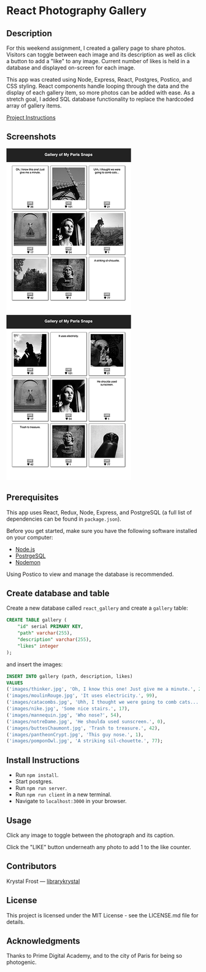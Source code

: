 # React Photography Gallery

## Description

For this weekend assignment, I created a gallery page to share photos. Visitors can toggle between each image and its description as well as click a button to add a "like" to any image.  Current number of likes is held in a database and displayed on-screen for each image.

This app was created using Node, Express, React, Postgres, Postico, and CSS styling.  React components handle looping through the data and the display of each gallery item, so more photos can be added with ease. As a stretch goal, I added SQL database functionality to replace the hardcoded array of gallery items.

[Project Instructions](./INSTRUCTIONS.md)

## Screenshots

![Gallery](src/Screenshots/gallerySnaps_toggle1_sm.png)
![Gallery](src/Screenshots/gallerySnaps_toggle2_sm.png)

## Prerequisites

This app uses React, Redux, Node, Express, and PostgreSQL (a full list of dependencies can be found in `package.json`).

Before you get started, make sure you have the following software installed on your computer:

- [Node.js](https://nodejs.org/en/)
- [PostrgeSQL](https://www.postgresql.org/)
- [Nodemon](https://nodemon.io/)

Using Postico to view and manage the database is recommended.

## Create database and table

Create a new database called `react_gallery` and create a `gallery` table:

```SQL
CREATE TABLE gallery (
	"id" serial PRIMARY KEY,
	"path" varchar(255),
	"description" varchar(255),
	"likes" integer
);
```
and insert the images:

```SQL
INSERT INTO gallery (path, description, likes)
VALUES
('images/thinker.jpg', 'Oh, I know this one! Just give me a minute.', 29),
('images/moulinRouge.jpg', 'It uses electricity.', 99),
('images/catacombs.jpg', 'Uhh, I thought we were going to comb cats...', 13),
('images/nike.jpg', 'Some nice stairs.', 17),
('images/mannequin.jpg', 'Who nose?', 54),
('images/notreDame.jpg', 'He shoulda used sunscreen.', 0),
('images/buttesChaumont.jpg', 'Trash to treasure.', 42),
('images/pantheonCrypt.jpg', 'This guy nose.', 1),
('images/pomponOwl.jpg', 'A striking sil-chouette.', 77);
```

## Install Instructions

- Run `npm install`.
- Start postgres.
- Run `npm run server`.
- Run `npm run client` in a new terminal.
- Navigate to `localhost:3000` in your browser.

## Usage

Click any image to toggle between the photograph and its caption.

Click the "LIKE" button underneath any photo to add 1 to the like counter.

## Contributors
Krystal Frost — [librarykrystal](https://github.com/librarykrystal)

## License
This project is licensed under the MIT License - see the LICENSE.md file for details.

## Acknowledgments
Thanks to Prime Digital Academy, and to the city of Paris for being so photogenic.